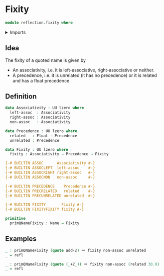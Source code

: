 # Fixity

```agda
module reflection.fixity where
```

<details><summary>Imports</summary>

```agda
open import elementary-number-theory.addition-integers

open import foundation.identity-types
open import foundation.universe-levels

open import primitives.floats

open import reflection.names
```

</details>

## Idea

The fixity of a quoted name is given by

- An associativity, i.e. it is left-associative, right-associative or neither.
- A precedence, i.e. it is unrelated (it has no precedence) or it is related and
  has a float precedence.

## Definition

```agda
data Associativity : UU lzero where
  left-assoc  : Associativity
  right-assoc : Associativity
  non-assoc   : Associativity

data Precedence : UU lzero where
  related   : Float → Precedence
  unrelated : Precedence

data Fixity : UU lzero where
  fixity : Associativity → Precedence → Fixity

{-# BUILTIN ASSOC      Associativity #-}
{-# BUILTIN ASSOCLEFT  left-assoc    #-}
{-# BUILTIN ASSOCRIGHT right-assoc   #-}
{-# BUILTIN ASSOCNON   non-assoc     #-}

{-# BUILTIN PRECEDENCE    Precedence #-}
{-# BUILTIN PRECRELATED   related    #-}
{-# BUILTIN PRECUNRELATED unrelated  #-}

{-# BUILTIN FIXITY       Fixity #-}
{-# BUILTIN FIXITYFIXITY fixity #-}

primitive
  primQNameFixity : Name → Fixity
```

## Examples

```agda
_ : primQNameFixity (quote add-ℤ) ＝ fixity non-assoc unrelated
_ = refl

_ : primQNameFixity (quote (_+ℤ_)) ＝ fixity non-assoc (related 30.0)
_ = refl
```
